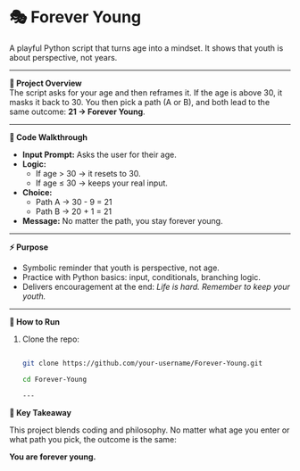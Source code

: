 # 🎭 Forever Young

A playful Python script that turns age into a mindset. It shows that youth is about perspective, not years.

---

**📌 Project Overview**  
The script asks for your age and then reframes it. If the age is above 30, it masks it back to 30. You then pick a path (A or B), and both lead to the same outcome: **21 → Forever Young**.  

---

**📝 Code Walkthrough**  
- **Input Prompt:** Asks the user for their age.  
- **Logic:**  
  - If age > 30 → it resets to 30.  
  - If age ≤ 30 → keeps your real input.  
- **Choice:**  
  - Path A → 30 - 9 = 21  
  - Path B → 20 + 1 = 21  
- **Message:** No matter the path, you stay forever young.  

---

**⚡ Purpose**  
- Symbolic reminder that youth is perspective, not age.  
- Practice with Python basics: input, conditionals, branching logic.  
- Delivers encouragement at the end: *Life is hard. Remember to keep your youth.*  

---

**🚀 How to Run**  
1. Clone the repo:  
   ```bash
   
   git clone https://github.com/your-username/Forever-Young.git
   
   cd Forever-Young

   ---
  **🎯 Key Takeaway**

This project blends coding and philosophy. No matter what age you enter or what path you pick, the outcome is the same:

**You are forever young.**

